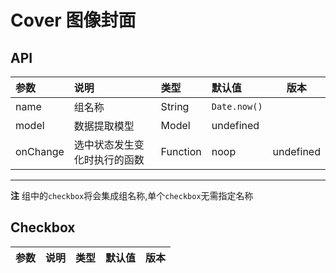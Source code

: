# Cover 图像封面

## API

| 参数 | 说明 | 类型 | 默认值 | 版本 |
| :-   | :-   |:- | :- |  :-: |
| name | 组名称 | String | `Date.now()` |
| model | 数据提取模型 | Model | undefined |
| onChange | 选中状态发生变化时执行的函数 | Function | noop | undefined |
---
**注** 组中的`checkbox`将会集成组名称,单个`checkbox`无需指定名称

## Checkbox 

| 参数 | 说明 | 类型 | 默认值 | 版本 |
| :-   | :-   |:- | :- |  :-: |
